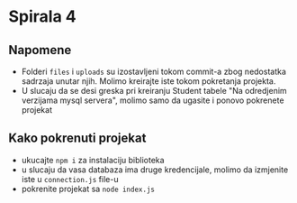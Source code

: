 # Spirala 4

## Napomene
- Folderi `files` i `uploads` su izostavljeni tokom commit-a zbog nedostatka sadrzaja unutar njih. Molimo kreirajte iste tokom pokretanja projekta.
- U slucaju da se desi greska pri kreiranju Student tabele "Na odredjenim verzijama mysql servera", molimo samo da ugasite i ponovo pokrenete projekat

## Kako pokrenuti projekat
- ukucajte `npm i` za instalaciju biblioteka
- u slucaju da vasa databaza ima druge kredencijale, molimo da izmjenite iste u `connection.js` file-u
- pokrenite projekat sa `node index.js`